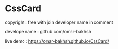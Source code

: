 # CssCard
copyright : free with join developer name in comment 

develope name : github.com/omar-bakhsh 

live demo : https://omar-bakhsh.github.io/CssCard/
